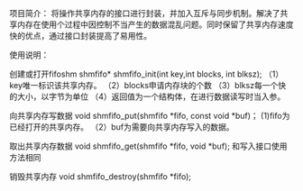 项目简介：
将操作共享内存的接口进行封装，并加入互斥与同步机制。解决了共享内存在使用个过程中因控制不当产生的数据混乱问题。同时保留了共享内存速度快的优点，通过接口封装提高了易用性。

使用说明：

创建或打开fifoshm
shmfifo* shmfifo_init(int key,int blocks, int blksz);
（1）key唯一标识该共享内存。
（2）blocks申请内存块的个数
（3）blksz每一个快的大小，以字节为单位
（4）返回值为一个结构体，在进行数据读写时当入参。

向共享内存写数据
void shmfifo_put(shmfifo *fifo, const void *buf)；
(1)fifo为已经打开的共享内存。
（2）buf为需要向共享内存写入的数据。

取出共享内存数据
void shmfifo_get(shmfifo *fifo, void *buf);
和写入接口使用方法相同

销毁共享内存 
void shmfifo_destroy(shmfifo *fifo);



